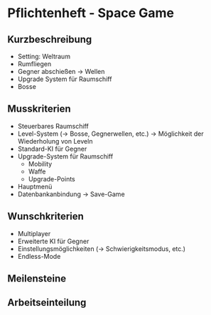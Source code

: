 # Pflichtenheft - Space Game
## Kurzbeschreibung
- Setting: Weltraum
- Rumfliegen
- Gegner abschießen -> Wellen
- Upgrade System für Raumschiff
- Bosse
## Musskriterien
- Steuerbares Raumschiff
- Level-System (-> Bosse, Gegnerwellen, etc.)
  -> Möglichkeit der Wiederholung von Leveln
- Standard-KI für Gegner
- Upgrade-System für Raumschiff
  - Mobility
  - Waffe
  - Upgrade-Points
- Hauptmenü
- Datenbankanbindung -> Save-Game
## Wunschkriterien
- Multiplayer
- Erweiterte KI für Gegner
- Einstellungsmöglichkeiten (-> Schwierigkeitsmodus, etc.)
- Endless-Mode
## Meilensteine
## Arbeitseinteilung
